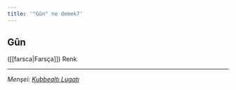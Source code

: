 ```yaml
---
title: '"Gûn" ne demek?'
---
```


## Gûn
([[farsca|Farsça]]) Renk

---
*Menşei: [Kubbealtı Lugatı](https://www.lugatim.com/s/Gûn)*